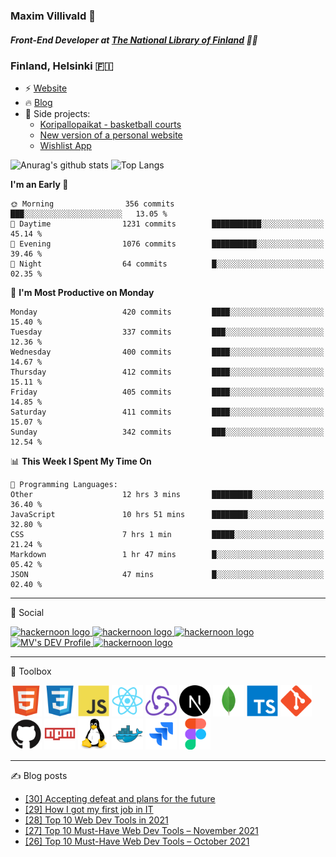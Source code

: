 ### Maxim Villivald 👋 
##### Front-End Developer at [The National Library of Finland](https://www.kansalliskirjasto.fi/en) 👨‍💻 
### Finland, Helsinki 🇫🇮

- ⚡️ [Website](https://villivald.com/)
- 🔥 [Blog](https://create-react-app.com/)
- 🏀 Side projects:
    - [Koripallopaikat - basketball courts](https://github.com/villivald/koripallopaikat)
    - [New version of a personal website](https://github.com/villivald/villivald.com)
    - [Wishlist App](https://github.com/villivald/wishlist)

![Anurag's github stats](https://github-readme-stats.vercel.app/api?username=villivald&show_icons=true&theme=dracula&hide_rank=true&hide_title=true) 
![Top Langs](https://github-readme-stats.vercel.app/api/top-langs/?username=villivald&layout=compact&theme=dracula)

<!--START_SECTION:waka-->
**I'm an Early 🐤** 

```text
🌞 Morning                356 commits         ███░░░░░░░░░░░░░░░░░░░░░░   13.05 % 
🌆 Daytime                1231 commits        ███████████░░░░░░░░░░░░░░   45.14 % 
🌃 Evening                1076 commits        ██████████░░░░░░░░░░░░░░░   39.46 % 
🌙 Night                  64 commits          █░░░░░░░░░░░░░░░░░░░░░░░░   02.35 % 
```
📅 **I'm Most Productive on Monday** 

```text
Monday                   420 commits         ████░░░░░░░░░░░░░░░░░░░░░   15.40 % 
Tuesday                  337 commits         ███░░░░░░░░░░░░░░░░░░░░░░   12.36 % 
Wednesday                400 commits         ████░░░░░░░░░░░░░░░░░░░░░   14.67 % 
Thursday                 412 commits         ████░░░░░░░░░░░░░░░░░░░░░   15.11 % 
Friday                   405 commits         ████░░░░░░░░░░░░░░░░░░░░░   14.85 % 
Saturday                 411 commits         ████░░░░░░░░░░░░░░░░░░░░░   15.07 % 
Sunday                   342 commits         ███░░░░░░░░░░░░░░░░░░░░░░   12.54 % 
```


📊 **This Week I Spent My Time On** 

```text
💬 Programming Languages: 
Other                    12 hrs 3 mins       █████████░░░░░░░░░░░░░░░░   36.40 % 
JavaScript               10 hrs 51 mins      ████████░░░░░░░░░░░░░░░░░   32.80 % 
CSS                      7 hrs 1 min         █████░░░░░░░░░░░░░░░░░░░░   21.24 % 
Markdown                 1 hr 47 mins        █░░░░░░░░░░░░░░░░░░░░░░░░   05.42 % 
JSON                     47 mins             █░░░░░░░░░░░░░░░░░░░░░░░░   02.40 % 
```


<!--END_SECTION:waka-->

---

📱 Social

<a href="https://www.linkedin.com/in/villivald">
  <img alt="hackernoon logo" src="https://cdn1.iconfinder.com/data/icons/logotypes/32/circle-linkedin-1024.png" width="64" height="64"/>
</a>
<a href="https://notacult.social/@villivald">
  <img alt="hackernoon logo" src="https://joinmastodon.org/logos/logo-purple.svg" width="64" height="64"/>
</a>
<a href="https://t.me/villivald">
  <img alt="hackernoon logo" src="https://cdn2.iconfinder.com/data/icons/social-media-2420/512/Telegram-512.png" width="64" height="64"/>
</a>
<a href="https://dev.to/villivald">
  <img src="https://d2fltix0v2e0sb.cloudfront.net/dev-badge.svg" alt="MV's DEV Profile" height="64" width="64">
</a>
<a href="https://hackernoon.com/u/villivald">
  <img alt="hackernoon logo" src="https://hackernoon.com/hn-icon.png" width="60" height="60"/>
</a>

---

🧰 Toolbox

<div>
<img src="https://github.com/devicons/devicon/blob/master/icons/html5/html5-original.svg" alt="html Logo" width="50" height="50"/> 
<img src="https://github.com/devicons/devicon/blob/master/icons/css3/css3-original.svg" alt="css Logo" width="50" height="50"/> 
<img src="https://github.com/devicons/devicon/blob/master/icons/javascript/javascript-original.svg" alt="JavaScript Logo" width="50" height="50"/> 
<img src="https://github.com/devicons/devicon/blob/master/icons/react/react-original.svg" alt="react Logo" width="50" height="50"/> 
<img src="https://github.com/devicons/devicon/blob/master/icons/redux/redux-original.svg" alt="redux Logo" width="50" height="50"/> 
<img src="https://github.com/devicons/devicon/blob/master/icons/nextjs/nextjs-original.svg" alt="next js Logo" width="50" height="50"/> 
<img src="https://github.com/devicons/devicon/blob/master/icons/mongodb/mongodb-original.svg" alt="mongodb Logo" width="50" height="50"/>
<img src="https://github.com/devicons/devicon/blob/master/icons/typescript/typescript-original.svg" alt="TypeScript Logo" width="50" height="50"/> 
<img src="https://github.com/devicons/devicon/blob/master/icons/git/git-original.svg" alt="git Logo" width="50" height="50"/> 
<img src="https://github.com/devicons/devicon/blob/master/icons/github/github-original.svg" alt="github Logo" width="50" height="50"/> 
<img src="https://github.com/devicons/devicon/blob/master/icons/npm/npm-original-wordmark.svg" alt="npm Logo" width="50" height="50"/> 
<img src="https://github.com/devicons/devicon/blob/master/icons/linux/linux-original.svg" alt="linux Logo" width="50" height="50"/> 
<img src="https://github.com/devicons/devicon/blob/master/icons/docker/docker-original.svg" alt="docker Logo" width="50" height="50"/> 
<img src="https://github.com/devicons/devicon/blob/master/icons/jira/jira-original.svg" alt="jira Logo" width="50" height="50"/> 
<img src="https://github.com/devicons/devicon/blob/master/icons/figma/figma-original.svg" alt="figma Logo" width="50" height="50"/> 
</div>

---

✍️ Blog posts
<!-- BLOG-POST-LIST:START -->
- [[30] Accepting defeat and plans for the future](https://dev.to/villivald/30-accepting-defeat-and-plans-for-the-future-2k75)
- [[29] How I got my first job in IT](https://dev.to/villivald/29-how-i-got-my-first-job-in-it-30aj)
- [[28] Top 10 Web Dev Tools in 2021](https://dev.to/villivald/28-top-10-web-dev-tools-in-2021-1k4i)
- [[27] Top 10 Must-Have Web Dev Tools – November 2021](https://dev.to/villivald/27-top-10-must-have-web-dev-tools-november-2021-1j4c)
- [[26] Top 10 Must-Have Web Dev Tools – October 2021](https://dev.to/villivald/25-top-10-must-have-web-dev-tools-september-2021-200j)
<!-- BLOG-POST-LIST:END -->
